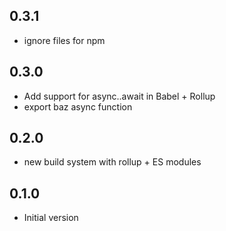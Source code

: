 ## 0.3.1
* ignore files for npm

## 0.3.0
* Add support for async..await in Babel + Rollup
* export baz async function

## 0.2.0
* new build system with rollup + ES modules

## 0.1.0
* Initial version
